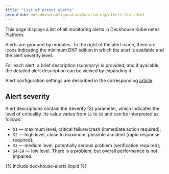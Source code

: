 ```yaml
---
title: "List of preset alerts"
permalink: en/admin/configuration/monitoring/alerts-list.html
---
```


This page displays a list of all monitoring alerts in Deckhouse Kubernetes Platform.

Alerts are grouped by modules. To the right of the alert name, there are icons indicating the minimum DKP edition in which the alert is available and the alert severity level.

For each alert, a brief description (summary) is provided, and if available, the detailed alert description can be viewed by expanding it.

Alert configuration settings are described in the corresponding [article](docs/documentation/pages/admin/configuration/monitoring/alerts.html).

## Alert severity

Alert descriptions contain the Severity (S) parameter, which indicates the level of criticality. Its value varies from `S1` to `S9` and can be interpreted as follows:

* `S1` — maximum level, critical failure/crash (immediate action required);
* `S2` — high level, close to maximum, possible accident (rapid response required);
* `S3` — medium level, potentially serious problem (verification required);
* `S4`-`S9` — low level. There is a problem, but overall performance is not impaired.

{% include deckhouse-alerts.liquid %}
